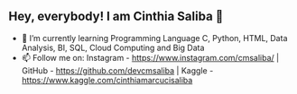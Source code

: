 ## Hey, everybody! I am Cinthia Saliba 👋

- 🌱 I’m currently learning Programming Language C, Python, HTML, Data Analysis, BI, SQL, Cloud Computing and Big Data
- 📫 Follow me on: Instagram - https://www.instagram.com/cmsaliba/ | GitHub - https://github.com/devcmsaliba | Kaggle - https://www.kaggle.com/cinthiamarcucisaliba
